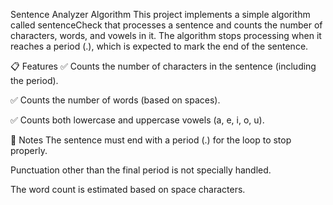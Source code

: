 Sentence Analyzer Algorithm
This project implements a simple algorithm called sentenceCheck that processes a sentence and counts the number of characters, words, and vowels in it. The algorithm stops processing when it reaches a period (.), which is expected to mark the end of the sentence.

📋 Features
✅ Counts the number of characters in the sentence (including the period).

✅ Counts the number of words (based on spaces).

✅ Counts both lowercase and uppercase vowels (a, e, i, o, u).

📌 Notes
The sentence must end with a period (.) for the loop to stop properly.

Punctuation other than the final period is not specially handled.

The word count is estimated based on space characters.